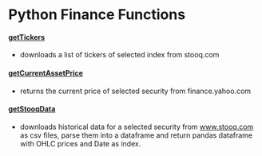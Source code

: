 # Python Finance Functions

#### [getTickers](https://github.com/arendarski/getTickers)
- downloads a list of tickers of selected index from stooq.com

#### [getCurrentAssetPrice](https://github.com/arendarski/getCurrentAssetPrice)
- returns the current price of selected security from finance.yahoo.com

#### [getStooqData](https://github.com/arendarski/getStooqData)
-  downloads historical data for a selected security from www.stooq.com as csv files, parse them into a dataframe and return pandas dataframe with OHLC prices and Date as index.
